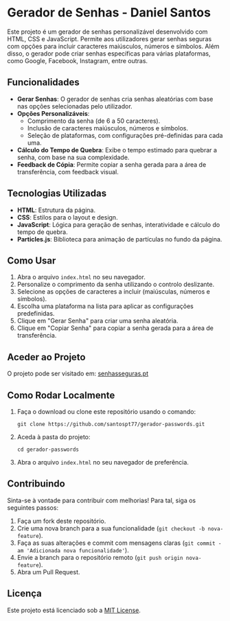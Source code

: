# Gerador de Senhas - Daniel Santos

Este projeto é um gerador de senhas personalizável desenvolvido com HTML, CSS e JavaScript. Permite aos utilizadores gerar senhas seguras com opções para incluir caracteres maiúsculos, números e símbolos. Além disso, o gerador pode criar senhas específicas para várias plataformas, como Google, Facebook, Instagram, entre outras.

## Funcionalidades

- **Gerar Senhas**: O gerador de senhas cria senhas aleatórias com base nas opções selecionadas pelo utilizador.
- **Opções Personalizáveis**:
  - Comprimento da senha (de 6 a 50 caracteres).
  - Inclusão de caracteres maiúsculos, números e símbolos.
  - Seleção de plataformas, com configurações pré-definidas para cada uma.
- **Cálculo do Tempo de Quebra**: Exibe o tempo estimado para quebrar a senha, com base na sua complexidade.
- **Feedback de Cópia**: Permite copiar a senha gerada para a área de transferência, com feedback visual.

## Tecnologias Utilizadas

- **HTML**: Estrutura da página.
- **CSS**: Estilos para o layout e design.
- **JavaScript**: Lógica para geração de senhas, interatividade e cálculo do tempo de quebra.
- **Particles.js**: Biblioteca para animação de partículas no fundo da página.

## Como Usar

1. Abra o arquivo `index.html` no seu navegador.
2. Personalize o comprimento da senha utilizando o controlo deslizante.
3. Selecione as opções de caracteres a incluir (maiúsculas, números e símbolos).
4. Escolha uma plataforma na lista para aplicar as configurações predefinidas.
5. Clique em "Gerar Senha" para criar uma senha aleatória.
6. Clique em "Copiar Senha" para copiar a senha gerada para a área de transferência.

## Aceder ao Projeto

O projeto pode ser visitado em: [senhasseguras.pt](https://senhasseguras.pt)

## Como Rodar Localmente

1. Faça o download ou clone este repositório usando o comando:
   ```
   git clone https://github.com/santospt77/gerador-passwords.git
   ```
2. Aceda à pasta do projeto:
   ```
   cd gerador-passwords
   ```
3. Abra o arquivo `index.html` no seu navegador de preferência.

## Contribuindo

Sinta-se à vontade para contribuir com melhorias! Para tal, siga os seguintes passos:

1. Faça um fork deste repositório.
2. Crie uma nova branch para a sua funcionalidade (`git checkout -b nova-feature`).
3. Faça as suas alterações e commit com mensagens claras (`git commit -am 'Adicionada nova funcionalidade'`).
4. Envie a branch para o repositório remoto (`git push origin nova-feature`).
5. Abra um Pull Request.

## Licença

Este projeto está licenciado sob a [MIT License](LICENSE).
